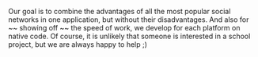 Our goal is to combine the advantages of all the most popular social networks in one application, but without their disadvantages. And also for ~~ showing off ~~ the speed of work, we develop for each platform on native code. Of course, it is unlikely that someone is interested in a school project, but we are always happy to help ;)
